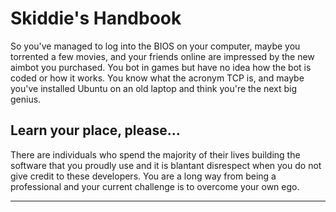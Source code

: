 # Skiddie's Handbook
So you've managed to log into the BIOS on your computer, maybe you torrented a few movies, and your friends online are impressed by the new aimbot you purchased.  You bot in games but have no idea how the bot is coded or how it works.  You know what the acronym TCP is, and maybe you've installed Ubuntu on an old laptop and think you're the next big genius.

## Learn your place, please...
There are individuals who spend the majority of their lives building the software that you proudly use and it is blantant disrespect when you do not give credit to these developers.  You are a long way from being a professional and your current challenge is to overcome your own ego.

-----------------------
